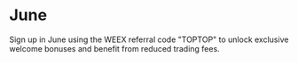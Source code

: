 # June
Sign up in June using the WEEX referral code "TOPTOP" to unlock exclusive welcome bonuses and benefit from reduced trading fees.
